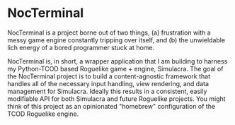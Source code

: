 # NocTerminal

NocTerminal is a project borne out of two things, (a) frustration with a messy game engine constantly tripping over itself, and (b) the unwieldable lich energy of a bored programmer stuck at home.

NocTerminal is, in short, a wrapper application that I am building to harness my Python-TCOD based Roguelike game + engine, Simulacra. The goal of the NocTerminal project is to build a content-agnostic framework that handles all of the necessary input handling, view rendering, and data management for Simulacra. Ideally this results in a consistent, easily modifiable API for both Simulacra and future Roguelike projects. You might think of this project as an opinionated "homebrew" configuration of the TCOD Roguelike engine.